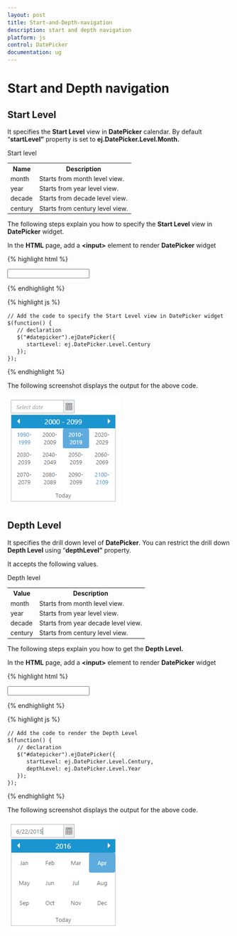 ```yaml
---
layout: post
title: Start-and-Depth-navigation
description: start and depth navigation
platform: js
control: DatePicker
documentation: ug
---
```


# Start and Depth navigation

## Start Level

It specifies the **Start Level** view in **DatePicker** calendar. By default “**startLevel”** property is set to **ej.DatePicker.Level.Month.**

Start level

<table>
   <tr>
      <th>Name</th>
      <th>Description</th>
   </tr>
   <tr>
      <td>
         month
      </td>
      <td>
         Starts from month level view.
      </td>
   </tr>
   <tr>
      <td>
         year
      </td>
      <td>
         Starts from year level view.
      </td>
   </tr>
   <tr>
      <td>
         decade
      </td>
      <td>
         Starts from decade level view.
      </td>
   </tr>
   <tr>
      <td>
         century
      </td>
      <td>
         Starts from century level view.
      </td>
   </tr>
</table>


The following steps explain you how to specify the **Start Level** view in **DatePicker** widget.

In the **HTML** page, add a **&lt;input&gt;** element to render **DatePicker** widget

{% highlight html %}

<input id="datepicker" type="text" />
      
{% endhighlight %}
  
{% highlight js %}

    // Add the code to specify the Start Level view in DatePicker widget
    $(function() {
       // declaration
       $("#datepicker").ejDatePicker({
          startLevel: ej.DatePicker.Level.Century
       });
    });

{% endhighlight %}

The following screenshot displays the output for the above code.

![](/js/DatePicker/Start-and-Depth-navigation_images/Start-and-Depth-navigation_img1.png)

## Depth Level

It specifies the drill down level of **DatePicker**. You can restrict the drill down **Depth Level** using “**depthLevel”** property. 

It accepts the following values. 

Depth level

<table>
   <tr>
      <th>Value</th>
      <th>Description</th>
   </tr>
   <tr>
      <td>
         month
      </td>
      <td>
         Starts from month level view.
      </td>
   </tr>
   <tr>
      <td>
         year
      </td>
      <td>
         Starts from year level view.
      </td>
   </tr>
   <tr>
      <td>
         decade
      </td>
      <td>
         Starts from year decade level view.
      </td>
   </tr>
   <tr>
      <td>
         century
      </td>
      <td>
         Starts from century level view. 
      </td>
   </tr>
</table>


The following steps explain you how to get the **Depth Level.**

In the **HTML** page, add a **&lt;input&gt;** element to render **DatePicker** widget

{% highlight html %}

<input id="datepicker" type="text" />
      
{% endhighlight %}
  
{% highlight js %}

    // Add the code to render the Depth Level
    $(function() {
       // declaration
       $("#datepicker").ejDatePicker({
          startLevel: ej.DatePicker.Level.Century,
          depthLevel: ej.DatePicker.Level.Year
       });
    });

{% endhighlight %}

The following screenshot displays the output for the above code.

![](/js/DatePicker/Start-and-Depth-navigation_images/Start-and-Depth-navigation_img2.png)

